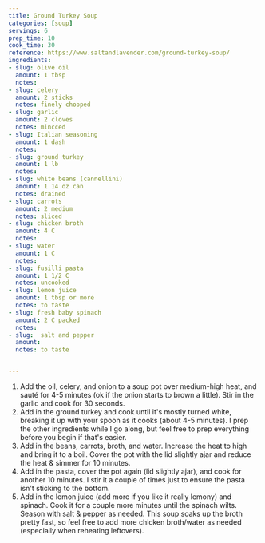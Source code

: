 ```yaml
---
title: Ground Turkey Soup
categories: [soup]
servings: 6
prep_time: 10
cook_time: 30
reference: https://www.saltandlavender.com/ground-turkey-soup/
ingredients:
- slug: olive oil
  amount: 1 tbsp
  notes:
- slug: celery
  amount: 2 sticks
  notes: finely chopped
- slug: garlic
  amount: 2 cloves
  notes: mincced
- slug: Italian seasoning
  amount: 1 dash
  notes:
- slug: ground turkey
  amount: 1 lb
  notes:
- slug: white beans (cannellini)
  amount: 1 14 oz can
  notes: drained
- slug: carrots
  amount: 2 medium
  notes: sliced
- slug: chicken broth
  amount: 4 C
  notes:
- slug: water
  amount: 1 C
  notes:
- slug: fusilli pasta
  amount: 1 1/2 C
  notes: uncooked
- slug: lemon juice
  amount: 1 tbsp or more
  notes: to taste
- slug: fresh baby spinach
  amount: 2 C packed
  notes:
- slug:  salt and pepper
  amount:
  notes: to taste


---
```


1. Add the oil, celery, and onion to a soup pot over medium-high heat, and sauté for 4-5 minutes (ok if the onion starts to brown a little). Stir in the garlic and cook for 30 seconds.
2. Add in the ground turkey and cook until it's mostly turned white, breaking it up with your spoon as it cooks (about 4-5 minutes). I prep the other ingredients while I go along, but feel free to prep everything before you begin if that's easier.
3. Add in the beans, carrots, broth, and water. Increase the heat to high and bring it to a boil. Cover the pot with the lid slightly ajar and reduce the heat & simmer for 10 minutes.
4. Add in the pasta, cover the pot again (lid slightly ajar), and cook for another 10 minutes. I stir it a couple of times just to ensure the pasta isn't sticking to the bottom.
5. Add in the lemon juice (add more if you like it really lemony) and spinach. Cook it for a couple more minutes until the spinach wilts. Season with salt & pepper as needed. This soup soaks up the broth pretty fast, so feel free to add more chicken broth/water as needed (especially when reheating leftovers).
